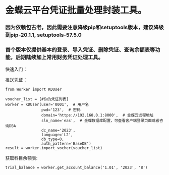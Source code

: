 # 金蝶云平台凭证批量处理封装工具。
### 因为依赖包古老，因此需要注意降级pip和setuptools版本，建议降级到pip-20.1.1, setuptools-57.5.0
### 首个版本仅提供基本的登录、导入凭证、删除凭证、查询余额表等功能，后期陆续加上常用财务凭证处理工具。

快速入门：

推送凭证：
````
from Worker import KDUser

voucher_list = [#你的凭证列表]
worker = KDUser(user='0001',  # 用户名
                pwd='123',  # 密码
                domain='https://192.168.0.1:8000',  # 金蝶云远程地址
                sln_name='eas',  # 金蝶数据库配置，可查看客户端登录页面或者咨询DBA
                dc_name='2023',
                language='L2',
                db_type=0,
                auth_pattern='BaseDB')
result = worker.import_vocher(voucher_list)
````

获取科目余额表:
````
trial_balance = worker.get_account_balance('1.01', '2023', '8')
````